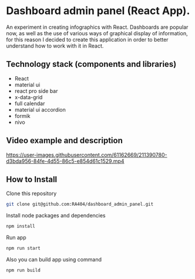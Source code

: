 # Dashboard admin panel (React App). 

An experiment in creating infographics with React. Dashboards are popular now, as well as the use of various ways of graphical display of information, for this reason I decided to create this application in order to better understand how to work with it in React.

## Technology stack (components and libraries)

- React
- material ui
- react pro side bar
- x-data-grid
- full calendar
- material ui accordion
- formik
- nivo

## Video example and description

https://user-images.githubusercontent.com/61162669/211390780-d3bda956-84fe-4d55-86c5-e854d61c1529.mp4

## How to Install

Clone this repository

```sh
git clone git@github.com:RA404/dashboard_admin_panel.git
```

Install node packages and dependencies

```sh
npm install
```

Run app

```sh
npm run start
```

Also you can build app using command

```sh
npm run build
```

